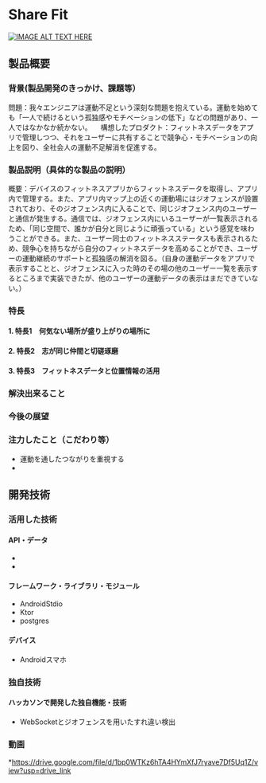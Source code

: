 # Share Fit

[![IMAGE ALT TEXT HERE](https://jphacks.com/wp-content/uploads/2024/07/JPHACKS2024_ogp.jpg)](https://www.youtube.com/watch?v=DZXUkEj-CSI)

## 製品概要
### 背景(製品開発のきっかけ、課題等）
問題：我々エンジニアは運動不足という深刻な問題を抱えている。運動を始めても「一人で続けるという孤独感やモチベーションの低下」などの問題があり、一人ではなかなか続かない。
　構想したプロダクト：フィットネスデータをアプリで管理しつつ、それをユーザーに共有することで競争心・モチベーションの向上を図り、全社会人の運動不足解消を促進する。
### 製品説明（具体的な製品の説明）
概要：デバイスのフィットネスアプリからフィットネスデータを取得し、アプリ内で管理する。また、アプリ内マップ上の近くの運動場にはジオフェンスが設置されており、そのジオフェンス内に入ることで、同じジオフェンス内のユーザーと通信が発生する。通信では、ジオフェンス内にいるユーザーが一覧表示されるため、「同じ空間で、誰かが自分と同じように頑張っている」という感覚を味わうことができる。また、ユーザー同士のフィットネスステータスも表示されるため、競争心を持ちながら自分のフィットネスデータを高めることができ、ユーザーの運動継続のサポートと孤独感の解消を図る。（自身の運動データをアプリで表示することと、ジオフェンスに入った時のその場の他のユーザー一覧を表示するところまで実装できたが、他のユーザーの運動データの表示はまだできていない。）
### 特長
#### 1. 特長1　何気ない場所が盛り上がりの場所に
#### 2. 特長2　志が同じ仲間と切磋琢磨
#### 3. 特長3　フィットネスデータと位置情報の活用

### 解決出来ること
### 今後の展望
### 注力したこと（こだわり等）
* 運動を通したつながりを重視する
* 

## 開発技術
### 活用した技術


#### API・データ
* 
* 

#### フレームワーク・ライブラリ・モジュール
* AndroidStdio
* Ktor
* postgres

#### デバイス
* Androidスマホ

### 独自技術
#### ハッカソンで開発した独自機能・技術
* WebSocketとジオフェンスを用いたすれ違い検出

### 動画
*https://drive.google.com/file/d/1bp0WTKz6hTA4HYmXfJ7ryave7Df5Uq1Z/view?usp=drive_link
